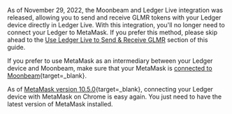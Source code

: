 As of November 29, 2022, the Moonbeam and Ledger Live integration was released, allowing you to send and receive GLMR tokens with your Ledger device directly in Ledger Live. With this integration, you'll no longer need to connect your Ledger to MetaMask. If you prefer this method, please skip ahead to the [Use Ledger Live to Send & Receive GLMR](#use-ledger-live) section of this guide.

If you prefer to use MetaMask as an intermediary between your Ledger device and Moonbeam, make sure that your MetaMask is [connected to Moonbeam](/tokens/connect/metamask/){target=\_blank}.

As of [MetaMask version 10.5.0](https://consensys.io/blog/metamask-and-ledger-integration-fixed){target=\_blank}, connecting your Ledger device with MetaMask on Chrome is easy again. You just need to have the latest version of MetaMask installed.
